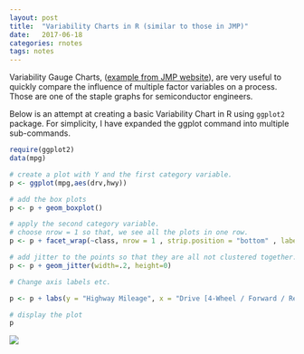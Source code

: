 ```yaml
---
layout: post
title:  "Variability Charts in R (similar to those in JMP)"
date:   2017-06-18
categories: rnotes
tags: notes
---
```


Variability Gauge Charts, ([example from JMP website](http://www.jmp.com/support/help/Variability_Gauge_Charts.shtml)), are very useful to quickly compare the influence of multiple factor variables on a process. Those are one of the staple graphs for semiconductor engineers.

Below is an attempt at creating a basic Variability Chart in R using `ggplot2` package. For simplicity, I have expanded the ggplot command into multiple sub-commands.

``` r
require(ggplot2)
data(mpg)

# create a plot with Y and the first category variable. 
p <- ggplot(mpg,aes(drv,hwy))

# add the box plots
p <- p + geom_boxplot() 

# apply the second category variable. 
# choose nrow = 1 so that, we see all the plots in one row. 
p <- p + facet_wrap(~class, nrow = 1 , strip.position = "bottom" , labeller = "label_both" )

# add jitter to the points so that they are all not clustered together. 
p <- p + geom_jitter(width=.2, height=0)

# Change axis labels etc. 

p <- p + labs(y = "Highway Mileage", x = "Drive [4-Wheel / Forward / Reverse]")

# display the plot
p
```

![](Variability-Charts-in-R_files/figure-markdown_github/varibility_chart_example-1.png)
